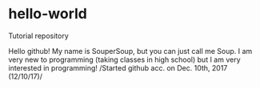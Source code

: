 # hello-world
Tutorial repository

Hello github!
My name is SouperSoup, but you can just call me Soup.
I am very new to programming (taking classes in high school) but I am very interested in programming!
/Started github acc. on Dec. 10th, 2017 (12/10/17)/
